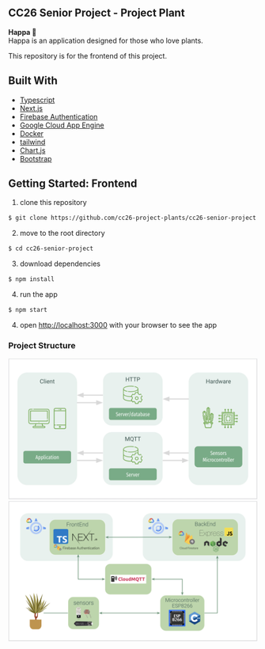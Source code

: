 ## CC26 Senior Project - Project Plant

**Happa 🌿**  
Happa is an application designed for those who love plants.  

This repository is for the frontend of this project.  
  
  
## Built With
- [Typescript](https://www.typescriptlang.org/)
- [Next.js](https://nextjs.org/)
- [Firebase Authentication](https://firebase.google.com/products/auth/)
- [Google Cloud App Engine](https://cloud.google.com/appengine/)
- [Docker](https://www.docker.com/)
- [tailwind](https://tailwindcss.com/)
- [Chart.js](https://www.chartjs.org/)
- [Bootstrap](https://getbootstrap.com/)
  
  
## Getting Started: Frontend  
1. clone this repository  
```bash
$ git clone https://github.com/cc26-project-plants/cc26-senior-project.git
```  
2. move to the root directory  
```bash
$ cd cc26-senior-project
```
3. download dependencies  
```bash
$ npm install
```
4. run the app  
```bash
$ npm start
```
4. open [http://localhost:3000](http://localhost:3000) with your browser to see the app  
  
  
### Project Structure
![Architecture](https://github.com/mikako-shirai/dump/blob/master/cc26-senior-project/architecture.png)  
![Tech Stack](https://github.com/mikako-shirai/dump/blob/master/cc26-senior-project/tech_stack.png)  
  